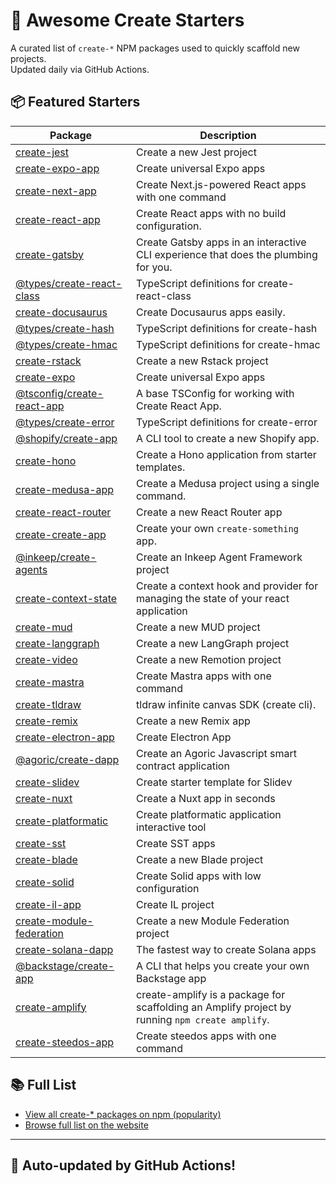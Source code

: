 # 🌱 Awesome Create Starters

A curated list of `create-*` NPM packages used to quickly scaffold new projects.  
Updated daily via GitHub Actions.

## 📦 Featured Starters

| Package | Description |
| ------- | ----------- |
| [create-jest](https://www.npmjs.com/package/create-jest) | Create a new Jest project |
| [create-expo-app](https://www.npmjs.com/package/create-expo-app) | Create universal Expo apps |
| [create-next-app](https://www.npmjs.com/package/create-next-app) | Create Next.js-powered React apps with one command |
| [create-react-app](https://www.npmjs.com/package/create-react-app) | Create React apps with no build configuration. |
| [create-gatsby](https://www.npmjs.com/package/create-gatsby) | Create Gatsby apps in an interactive CLI experience that does the plumbing for you. |
| [@types/create-react-class](https://www.npmjs.com/package/@types/create-react-class) | TypeScript definitions for create-react-class |
| [create-docusaurus](https://www.npmjs.com/package/create-docusaurus) | Create Docusaurus apps easily. |
| [@types/create-hash](https://www.npmjs.com/package/@types/create-hash) | TypeScript definitions for create-hash |
| [@types/create-hmac](https://www.npmjs.com/package/@types/create-hmac) | TypeScript definitions for create-hmac |
| [create-rstack](https://www.npmjs.com/package/create-rstack) | Create a new Rstack project |
| [create-expo](https://www.npmjs.com/package/create-expo) | Create universal Expo apps |
| [@tsconfig/create-react-app](https://www.npmjs.com/package/@tsconfig/create-react-app) | A base TSConfig for working with Create React App. |
| [@types/create-error](https://www.npmjs.com/package/@types/create-error) | TypeScript definitions for create-error |
| [@shopify/create-app](https://www.npmjs.com/package/@shopify/create-app) | A CLI tool to create a new Shopify app. |
| [create-hono](https://www.npmjs.com/package/create-hono) | Create a Hono application from starter templates. |
| [create-medusa-app](https://www.npmjs.com/package/create-medusa-app) | Create a Medusa project using a single command. |
| [create-react-router](https://www.npmjs.com/package/create-react-router) | Create a new React Router app |
| [create-create-app](https://www.npmjs.com/package/create-create-app) | Create your own `create-something` app. |
| [@inkeep/create-agents](https://www.npmjs.com/package/@inkeep/create-agents) | Create an Inkeep Agent Framework project |
| [create-context-state](https://www.npmjs.com/package/create-context-state) | Create a context hook and provider for managing the state of your react application |
| [create-mud](https://www.npmjs.com/package/create-mud) | Create a new MUD project |
| [create-langgraph](https://www.npmjs.com/package/create-langgraph) | Create a new LangGraph project |
| [create-video](https://www.npmjs.com/package/create-video) | Create a new Remotion project |
| [create-mastra](https://www.npmjs.com/package/create-mastra) | Create Mastra apps with one command |
| [create-tldraw](https://www.npmjs.com/package/create-tldraw) | tldraw infinite canvas SDK (create cli). |
| [create-remix](https://www.npmjs.com/package/create-remix) | Create a new Remix app |
| [create-electron-app](https://www.npmjs.com/package/create-electron-app) | Create Electron App |
| [@agoric/create-dapp](https://www.npmjs.com/package/@agoric/create-dapp) | Create an Agoric Javascript smart contract application |
| [create-slidev](https://www.npmjs.com/package/create-slidev) | Create starter template for Slidev |
| [create-nuxt](https://www.npmjs.com/package/create-nuxt) | Create a Nuxt app in seconds |
| [create-platformatic](https://www.npmjs.com/package/create-platformatic) | Create platformatic application interactive tool |
| [create-sst](https://www.npmjs.com/package/create-sst) | Create SST apps |
| [create-blade](https://www.npmjs.com/package/create-blade) | Create a new Blade project |
| [create-solid](https://www.npmjs.com/package/create-solid) | Create Solid apps with low configuration |
| [create-il-app](https://www.npmjs.com/package/create-il-app) | Create IL project |
| [create-module-federation](https://www.npmjs.com/package/create-module-federation) | Create a new Module Federation project |
| [create-solana-dapp](https://www.npmjs.com/package/create-solana-dapp) | The fastest way to create Solana apps |
| [@backstage/create-app](https://www.npmjs.com/package/@backstage/create-app) | A CLI that helps you create your own Backstage app |
| [create-amplify](https://www.npmjs.com/package/create-amplify) | create-amplify is a package for scaffolding an Amplify project by running `npm create amplify`. |
| [create-steedos-app](https://www.npmjs.com/package/create-steedos-app) | Create steedos apps with one command |

## 📚 Full List

- [View all create-* packages on npm (popularity)](https://www.npmjs.com/search?q=create-&ranking=popularity)
- [Browse full list on the website](https://project42da.github.io/awesome-create-starters/)

---

## 🤖 Auto-updated by GitHub Actions!
